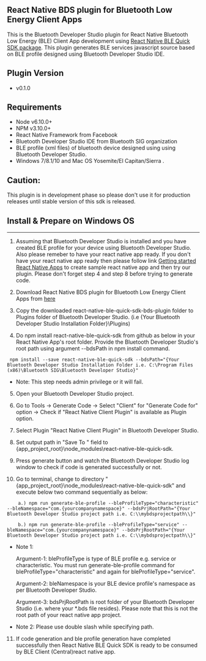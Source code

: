## React Native BDS plugin for Bluetooth Low Energy Client Apps 

This is the Bluetooth Developer Studio plugin for React Native Bluetooth Low Energy (BLE) Client App development using [React Native BLE Quick SDK package](https://github.com/YbrainInc/react-native-ble-quick-sdk/). This plugin generates BLE services javascript source based on BLE profile designed using Bluetooth Developer Studio IDE.

## Plugin Version
*  v0.1.0

## Requirements
* Node v6.10.0+
* NPM v3.10.0+
* React Native Framework from Facebook
* Bluetooth Developer Studio IDE from Bluetooth SIG organization
* BLE profile (xml files) of bluetooth device designed using using Bluetooth Developer Studio.
* Windows 7/8.1/10 and Mac OS Yosemite/El Capitan/Sierra .

## Caution: 
This plugin is in development phase so please don't use it for production releases until stable version of this sdk is released.


## Install & Prepare on Windows OS
----------------------------------

1. Assuming that Bluetooth Developer Studio is installed and you have created BLE profile for your device using Bluetooth Developer Studio. Also please remeber to have your react native app ready. If you don't have your react native app ready then please follow link [Getting started React Native Apps](https://facebook.github.io/react-native/docs/getting-started.html) to create sample react native app and then try our plugin. Please don't forget step 4 and step 8 before trying to generate code.

2. Download React Native BDS plugin for Bluetooth Low Energy Client Apps from [here](https://github.com/YbrainInc/react-native-ble-quick-sdk-bds-plugin)

3. Copy the downloaded react-native-ble-quick-sdk-bds-plugin folder to Plugins folder of Bluetooth Developer Studio. (i.e {Your Bluetooth Developer Studio Installation Folder}\Plugins)

4. Do npm install react-native-ble-quick-sdk from github as below in your React Native App's root folder. Provide the Bluetooth Developer Studio's root path using argument --bdsPath in npm install command.

```shell
 npm install --save react-native-ble-quick-sdk --bdsPath="{Your Bluetooth Developer Studio Installation Folder i.e. C:\Program Files (x86)\Bluetooth SIG\Bluetooth Developer Studio}" 
```
 
* Note: 
This step needs admin privilege or it will fail.  


5. Open your Bluetooth Developer Studio project.

6. Go to Tools -> Generate Code -> Select "Client" for "Generate Code for" option -> Check if "React Native Client Plugin" is available as Plugin option.

7. Select Plugin "React Native Client Plugin" in Bluetooth Developer Studio.

8. Set output path in "Save To " field to {app_project_root}\node_modules\react-native-ble-quick-sdk\.

9. Press generate button and watch the Bluetooth Developer Studio log window to check if code is generated successfully or not.

10. Go to terminal, change to directory "{app_project_root}\node_modules\react-native-ble-quick-sdk\" and execute below two command sequentially as below: 


```shell
	a.) npm run generate-ble-profile --bleProfileType="characteristic" --bleNamespace="com.{yourcompanynamespace}" --bdsPrjRootPath="{Your Bluetooth Developer Studio project path i.e. C:\\mybdsprojectpath\\}"

	b.) npm run generate-ble-profile --bleProfileType="service" --bleNamespace="com.{yourcompanynamespace}" --bdsPrjRootPath="{Your Bluetooth Developer Studio project path i.e. C:\\mybdsprojectpath\\}"
```

* Note 1: 

  Argument-1:  bleProfileType is type of BLE profile e.g. service or characteristic. You must run generate-ble-profile command for 					bleProfileType="characteristic" and again for bleProfileType="service".

  Argument-2:  bleNamespace is your BLE device profile's namespace as per Bluetooth Developer Studio.

  Argument-3:  bdsPrjRootPath is root folder of your Bluetooth Developer Studio (i.e. where your *.bds file resides). Please note that 
			   this is not the root path of your react native app project.

* Note 2:
	Please use double slash while specifying path.
	
11. If code generation and ble profile generation have completed successfully then React Native BLE Quick SDK is ready to be consumed by BLE Client (Central)react native app.
